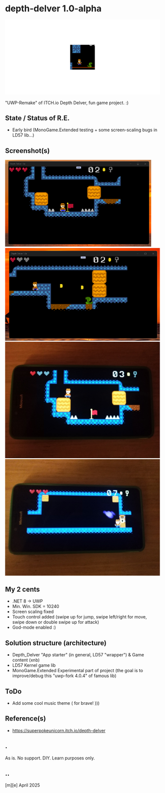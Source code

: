 # depth-delver 1.0-alpha
![Logo](Images/logo.png)

"UWP-Remake" of ITCH.io Depth Delver, fun game project. :)

## State / Status of R.E.
- Early bird (MonoGame.Extended testing + some screen-scaling bugs in LD57 lib...)

## Screenshot(s)
![W11 Tiny 11 x64](Images/sshot01.png)
![W11 Tiny 11 x64](Images/sshot02.png)
![W10M, Lumia 950](Images/sshot03.png)
![W10M, Lumia 950](Images/sshot04.png)

## My 2 cents
- .NET 8 -> UWP
- Min. Win. SDK = 10240 
- Screen scaling fixed
- Touch control added (swipe up for jump, swipe left/right for move, swipe down or double swipe up for attack)
- God-mode enabled :)

## Solution structure (architecture)
- Depth_Delver "App starter" (in general, LD57 "wrapper") & Game content (xnb)
- LD57 Kernel game lib 
- MonoGame.Extended Experimental part of project (the goal is to improve/debug this "uwp-fork 4.0.4" of famous lib) 

## ToDo
- Add some cool music theme ( for brave! )))

## Reference(s)
- https://superpokeunicorn.itch.io/depth-delver

## .
As is. No support. DIY. Learn purposes only.

## ..
[m][e] April 2025
